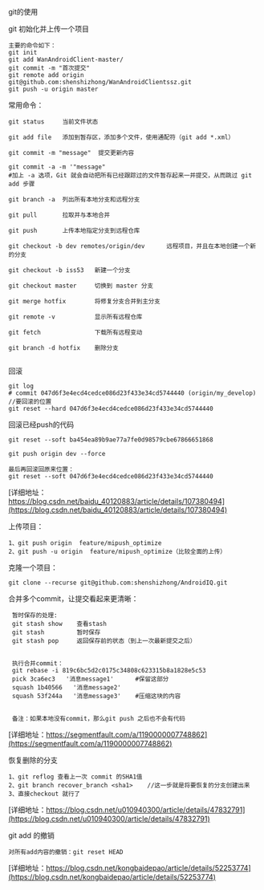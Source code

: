 
git的使用

git 初始化并上传一个项目
```
主要的命令如下：
git init
git add WanAndroidClient-master/
git commit -m "首次提交"
git remote add origin git@github.com:shenshizhong/WanAndroidClientssz.git
git push -u origin master
```
常用命令：
```
git status     当前文件状态

git add file   添加到暂存区，添加多个文件，使用通配符（git add *.xml）

git commit -m "message"  提交更新内容

git commit -a -m '"message"   
#加上 -a 选项，Git 就会自动把所有已经跟踪过的文件暂存起来一并提交，从而跳过 git add 步骤

git branch -a  列出所有本地分支和远程分支

git pull       拉取并与本地合并

git push       上传本地指定分支到远程仓库

git checkout -b dev remotes/origin/dev      远程项目，并且在本地创建一个新的分支

git checkout -b iss53   新建一个分支

git checkout master     切换到 master 分支

git merge hotfix        将修复分支合并到主分支

git remote -v           显示所有远程仓库

git fetch               下载所有远程变动

git branch -d hotfix    删除分支


```

回滚
```
git log
# commit 047d6f3e4ecd4cedce086d23f433e34cd5744440 (origin/my_develop) //要回滚的位置
git reset --hard 047d6f3e4ecd4cedce086d23f433e34cd5744440

```

回滚已经push的代码
```
git reset --soft ba454ea89b9ae77a7fe0d98579cbe67866651868

git push origin dev --force

最后再回滚回原来位置：
git reset --soft 047d6f3e4ecd4cedce086d23f433e34cd5744440

```
[详细地址：https://blog.csdn.net/baidu_40120883/article/details/107380494](https://blog.csdn.net/baidu_40120883/article/details/107380494)

上传项目： 
```
1、git push origin  feature/mipush_optimize
2、git push -u origin  feature/mipush_optimize（比较全面的上传）
```
克隆一个项目：
```
git clone --recurse git@github.com:shenshizhong/AndroidIQ.git
```

合并多个commit，让提交看起来更清晰：
```
 暂时保存的处理:
 git stash show    查看stash
 git stash         暂时保存
 git stash pop     返回保存前的状态（到上一次最新提交之后）
 
 
 执行合并commit：
 git rebase -i 819c6bc5d2c0175c34808c623315b8a1828e5c53
 pick 3ca6ec3   '消息message1'      #保留这部分
 squash 1b40566   '消息message2'
 squash 53f244a   '消息message3'    #压缩这块的内容
 
 
 备注：如果本地没有commit，那么git push 之后也不会有代码
```
[详细地址：https://segmentfault.com/a/1190000007748862](https://segmentfault.com/a/1190000007748862)

恢复删除的分支
```
1、git reflog 查看上一次 commit 的SHA1值
2、git branch recover_branch <sha1>    //这一步就是将要恢复的分支创建出来
3、直接checkout 就行了

```
[详细地址：https://blog.csdn.net/u010940300/article/details/47832791](https://blog.csdn.net/u010940300/article/details/47832791)

git add 的撤销
```
对所有add内容的撤销：git reset HEAD

```
[详细地址：https://blog.csdn.net/kongbaidepao/article/details/52253774](https://blog.csdn.net/kongbaidepao/article/details/52253774)
